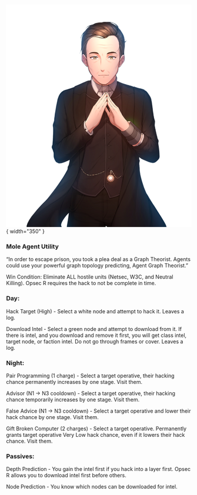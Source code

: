 ![agentgraphtheorist.png](Images/agentgraphtheorist.png){ width="350" }

### **Mole Agent Utility**

“In order to escape prison, you took a plea deal as a Graph Theorist. Agents could use your powerful graph topology predicting, Agent Graph Theorist.”

Win Condition: Eliminate ALL hostile units (Netsec, W3C, and Neutral Killing). Opsec R requires the hack to not be complete in time.

### **Day:**

Hack Target (High) - Select a white node and attempt to hack it. Leaves a log.

Download Intel - Select a green node and attempt to download from it. If there is intel, and you download and remove it first, you will get class intel, target node, or faction intel. Do not go through frames or cover. Leaves a log.

### **Night:**

Pair Programming (1 charge) - Select a target operative, their hacking chance permanently increases by one stage. Visit them.

Advisor (N1 -> N3 cooldown) - Select a target operative, their hacking chance temporarily increases by one stage. Visit them.

False Advice (N1 -> N3 cooldown) - Select a target operative and lower their hack chance by one stage. Visit them.

Gift Broken Computer (2 charges) - Select a target operative. Permanently grants target operative Very Low hack chance, even if it lowers their hack chance. Visit them.

### **Passives:**

Depth Prediction - You gain the intel first if you hack into a layer first. Opsec R allows you to download intel first before others.

Node Prediction - You know which nodes can be downloaded for intel.